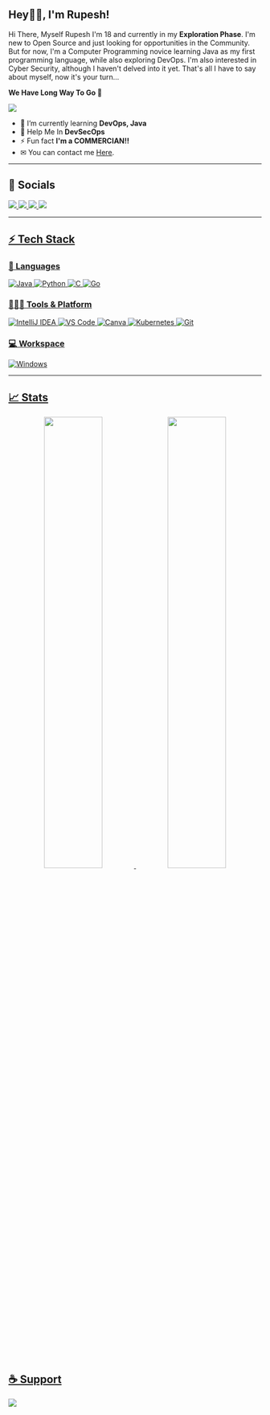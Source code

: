 ## Hey👋🏻, I'm Rupesh!

Hi There, Myself Rupesh I'm 18 and currently in my **Exploration Phase**. I'm new to Open Source and just looking for opportunities in the Community. But for now, I'm a Computer Programming novice learning Java as my first programming language, while also exploring DevOps. I'm also interested in Cyber Security, although I haven't delved into it yet. That's all I have to say about myself, now it's your turn...

**We Have Long Way To Go 🚀**

<img src="https://activity-graph.herokuapp.com/graph?username=rupeshexe&bg_color=0f2d3d&color=1cadfb&line=1cadfb&point=1cadfb&area=true&hide_border=true">
 
* 🌱 I’m currently learning **DevOps, Java**
* 💬 Help Me In **DevSecOps**
* ⚡ Fun fact **I'm a COMMERCIAN!!**
* ✉ You can contact me [Here](https://t.me/rupeshchatbot).

---

## 📶 Socials
</a>
	<a href="https://twitter.com/rupeshtwt">
		<img src="https://img.shields.io/badge/Twitter-1DA1F2?style=for-the-badge&logo=twitter&logoColor=white" />
		</a>
	<a href="https://www.reddit.com/user/rupeshexe/">
		<img src="https://img.shields.io/badge/Reddit-%23FF4500.svg?style=for-the-badge&logo=Reddit&logoColor=white" />
		</a>
	<a href="https://rupeshdubey.bio.link/">
		<img src="https://img.shields.io/badge/bio.link-000000%7D?style=for-the-badge&logo=biolink&logoColor=white" />
	        </a>
	<a href="https://t.me/rupeshchatbot/">	
		<img src="https://img.shields.io/badge/Telegram-2CA5E0?style=for-the-badge&logo=telegram&logoColor=white" />

---

## ⚡ Tech Stack

### 🚀 Languages

![Java](https://img.shields.io/badge/Java-ED8B00?style=for-the-badge&logo=java&logoColor=white)
![Python](https://img.shields.io/badge/Python-FFD43B?style=for-the-badge&logo=python&logoColor=306998)
![C](https://img.shields.io/badge/C-00599C?style=for-the-badge&logo=c&logoColor=white)
![Go](https://img.shields.io/badge/go-%2300ADD8.svg?style=for-the-badge&logo=go&logoColor=white)

### 👨🏻‍💻 Tools & Platform

![IntelliJ IDEA](https://img.shields.io/badge/IntelliJIDEA-000000.svg?style=for-the-badge&logo=intellij-idea&logoColor=white)
![VS Code](https://img.shields.io/badge/Visual_Studio_Code-0078D4?style=for-the-badge&logo=visual%20studio%20code&logoColor=white)
![Canva](https://img.shields.io/badge/Canva-%2300C4CC.svg?&style=for-the-badge&logo=Canva&logoColor=white)
![Kubernetes](https://img.shields.io/badge/kubernetes-326ce5.svg?&style=for-the-badge&logo=kubernetes&logoColor=white)
![Git](https://img.shields.io/badge/Git-F05032?style=for-the-badge&logo=git&logoColor=white)

### 💻 Workspace

![Windows](https://img.shields.io/badge/Windows-0078D6?style=for-the-badge&logo=windows&logoColor=white)

---

## 📈 Stats
<p align="center">
	
  <img width="48%" src="https://github-readme-stats.vercel.app/api?username=rupeshexe&show_icons=true&theme=tokyonight" />
  <img width="48%" src="https://github-readme-streak-stats.herokuapp.com/?user=rupeshexe&theme=tokyonight" />
</p>

## ☕ Support
<p><a href="https://www.buymeacoffee.com/rupeshdubey"> <img align="left" src="https://img.shields.io/badge/Buy%20Me%20a%20Coffee-ffdd00?style=for-the-badge&logo=buy-me-a-coffee&logoColor=black" /></a></p><br><br>
